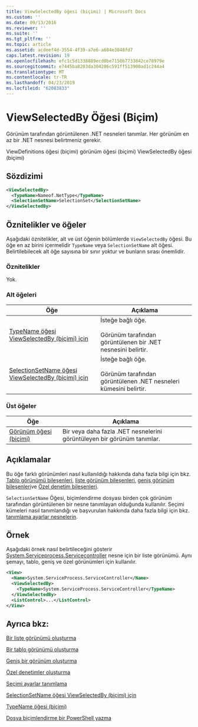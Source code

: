 ```yaml
---
title: ViewSelectedBy öğesi (biçimi) | Microsoft Docs
ms.custom: ''
ms.date: 09/13/2016
ms.reviewer: ''
ms.suite: ''
ms.tgt_pltfrm: ''
ms.topic: article
ms.assetid: acdeef4d-3554-4f39-a7e6-a684e3848fd7
caps.latest.revision: 19
ms.openlocfilehash: efc1c5d1338889ecd0be7150b7733842ce78979e
ms.sourcegitcommit: e7445ba8203da304286c591ff513900ad1c244a4
ms.translationtype: MT
ms.contentlocale: tr-TR
ms.lasthandoff: 04/23/2019
ms.locfileid: "62083833"
---
```

# <a name="viewselectedby-element-format"></a>ViewSelectedBy Öğesi (Biçim)

Görünüm tarafından görüntülenen .NET nesneleri tanımlar. Her görünüm en az bir .NET nesnesi belirtmeniz gerekir.

ViewDefinitions öğesi (biçimi) görünüm öğesi (biçimi) ViewSelectedBy öğesi (biçimi)

## <a name="syntax"></a>Sözdizimi

```xml
<ViewSelectedBy>
  <TypeName>Nameof.NetType</TypeName>
  <SelectionSetName>SelectionSet</SelectionSetName>
</ViewSelectedBy>
```

## <a name="attributes-and-elements"></a>Öznitelikler ve öğeler

Aşağıdaki öznitelikler, alt ve üst öğenin bölümlerde `ViewSelectedBy` öğesi. Bu öğe en az birini içermelidir `TypeName` veya `SelectionSetName` alt öğesi. Belirtilebilecek alt öğe sayısına bir sınır yoktur ve bunların sırası önemlidir.

### <a name="attributes"></a>Öznitelikler

Yok.

### <a name="child-elements"></a>Alt öğeleri

|Öğe|Açıklama|
|-------------|-----------------|
|[TypeName öğesi ViewSelectedBy (biçimi) için](./typename-element-for-viewselectedby-format.md)|İsteğe bağlı öğe.<br /><br /> Görünüm tarafından görüntülenen bir .NET nesnesini belirtir.|
|[SelectionSetName öğesi ViewSelectedBy (biçimi) için](./selectionsetname-element-for-viewselectedby-format.md)|İsteğe bağlı öğe.<br /><br /> Görünüm tarafından görüntülenen .NET nesneleri kümesini belirtir.|

### <a name="parent-elements"></a>Üst öğeler

|Öğe|Açıklama|
|-------------|-----------------|
|[Görünüm öğesi (biçimi)](./view-element-format.md)|Bir veya daha fazla .NET nesnelerini görüntüleyen bir görünüm tanımlar.|

## <a name="remarks"></a>Açıklamalar

Bu öğe farklı görünümleri nasıl kullanıldığı hakkında daha fazla bilgi için bkz. [Tablo görünümü bileşenleri](./creating-a-table-view.md), [liste görünüm bileşenleri](./creating-a-list-view.md), [geniş görünüm bileşenleri](./creating-a-wide-view.md)ve [Özel denetim bileşenleri](./creating-custom-controls.md).

`SelectionSetName` Öğesi, biçimlendirme dosyası birden çok görünüm tarafından görüntülenen bir nesne tanımlayan olduğunda kullanılır. Seçimi kümeleri nasıl tanımlandığı ve başvurulan hakkında daha fazla bilgi için bkz. [tanımlama ayarlar nesnelerin](./defining-selection-sets.md).

## <a name="example"></a>Örnek

Aşağıdaki örnek nasıl belirtileceğini gösterir [System.Serviceprocess.Servicecontroller](/dotnet/api/System.ServiceProcess.ServiceController) nesne için bir liste görünümü. Aynı şemayı, tablo, geniş ve özel görünümleri için kullanılır.

```xml
<View>
  <Name>System.ServiceProcess.ServiceController</Name>
  <ViewSelectedBy>
    <TypeName>System.ServiceProcess.ServiceController</TypeName>
  </ViewSelectedBy>
  <ListControl>...</ListControl>
</View>
```

## <a name="see-also"></a>Ayrıca bkz:

[Bir liste görünümü oluşturma](./creating-a-list-view.md)

[Bir tablo görünümü oluşturma](./creating-a-table-view.md)

[Geniş bir görünüm oluşturma](./creating-a-wide-view.md)

[Özel denetimler oluşturma](./creating-custom-controls.md)

[Seçimi ayarlar tanımlama](./defining-selection-sets.md)

[SelectionSetName öğesi ViewSelectedBy (biçimi) için](./selectionsetname-element-for-viewselectedby-format.md)

[TypeName öğesi (biçimi)](./typename-element-for-viewselectedby-format.md)

[Dosya biçimlendirme bir PowerShell yazma](./writing-a-powershell-formatting-file.md)
